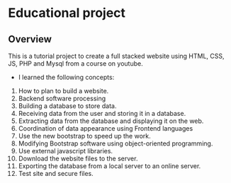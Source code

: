 # Educational project

## Overview
This is a tutorial project to create a full stacked website using HTML, CSS, JS, PHP and Mysql from a course on youtube.

- I learned the following concepts:
1. How to plan to build a website.
2. Backend software processing
3. Building a database to store data.
4. Receiving data from the user and storing it in a database.
5. Extracting data from the database and displaying it on the web.
6. Coordination of data appearance using Frontend languages
7. Use the new bootstrap to speed up the work.
8. Modifying Bootstrap software using object-oriented programming.
9. Use external javascript libraries.
10. Download the website files to the server.
11. Exporting the database from a local server to an online server.
12. Test site and secure files.

